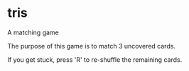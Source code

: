 # tris
A matching game

The purpose of this game is to match 3 uncovered cards.

If you get stuck, press 'R' to re-shuffle the remaining cards.

